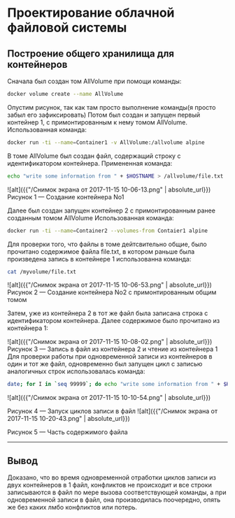 # Проектирование облачной файловой системы
## Построение общего хранилища для контейнеров

Сначала был создан том AllVolume при помощи команды:
```bash
docker volume create --name AllVolume
```
Опустим рисунок, так как там просто выполнение команды(я просто забыл его зафиксировать)
Потом был создан и запущен первый контейнер 1, с примонтированным к нему томом AllVolume.
Использованная команда:
```bash
docker run -ti --name=Container1 -v AllVolume:/allvolume alpine
```
В томе AllVolume был создан файл, содержащий строку с идентификатором контейнера.
Примененная команда:
```bash
echo "write some information from " + $HOSTNAME > /allvolume/file.txt
```
![alt]({{"/Снимок экрана от 2017-11-15 10-06-13.png" | absolute_url}})
Рисунок 1 — Создание контейнера No1

Далее был создан запущен контейнер 2 с примонтированным ранее созданным томом AllVolume
Использованная команда:
```bash
docker run -ti --name=Container2 --volumes-from Contaier1 alpine
```
Для проверки того, что файлы в томе дейтсвительно общие, было прочитано содержимое файла file.txt, в котором раньше была произведена запись в контейнере 1 использованна команда:
```bash
cat /myvolume/file.txt
```
![alt]({{"/Снимок экрана от 2017-11-15 10-06-53.png" | absolute_url}})
Рисунок 2 — Создание контейнера No2 с примонтированным общим томом

Затем, уже из контейнера 2 в тот же файл была записана строка с идентификатором контейнера. Далее содержимое было прочитано из контейнера 1:

![alt]({{"/Снимок экрана от 2017-11-15 10-08-02.png" | absolute_url}})
Рисунок 3 — Запись в файл из контейнера 2 и чтение из контейнера 1
Для проверки работы при одновременной записи из контейнеров в один и тот же файл, одновременно был запущен цикл с записью аналогичных строк использовалась команда:
```bash
date; for I in `seq 99999`; do echo "write some information from " + $HOSTNAME > /allvolume/file.txt; done; date;
```
![alt]({{"/Снимок экрана от 2017-11-15 10-10-54.png" | absolute_url}})

Рисунок 4 — Запуск циклов записи в файл
![alt]({{"/Снимок экрана от 2017-11-15 10-20-43.png" | absolute_url}})

Рисунок 5 — Часть содержимого файла

---
## Вывод
Доказано, что во время одновременной отработки циклов записи из двух контейнеров в 1 файл, конфликтов не происходит и все строки записываются в файл по мере вызова соответствующей команды, а при одновременной записи в файл, она производилась поочередно, опять же без каких лмбо конфликтов или потерь. 
